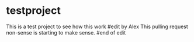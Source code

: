 # testproject
This is a test project to see how this work
#edit by Alex
This pulling request non-sense is starting to make sense.
#end of edit
